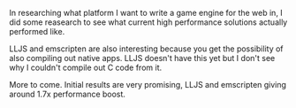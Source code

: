 
In researching what platform I want to write a game engine for the web in, I did some reasearch to see what current high performance solutions actually performed like.

LLJS and emscripten are also interesting because you get the possibility of also compiling out native apps. LLJS doesn't have this yet but I don't see why I couldn't compile out C code from it.

More to come. Initial results are very promising, LLJS and emscripten giving around 1.7x performance boost.